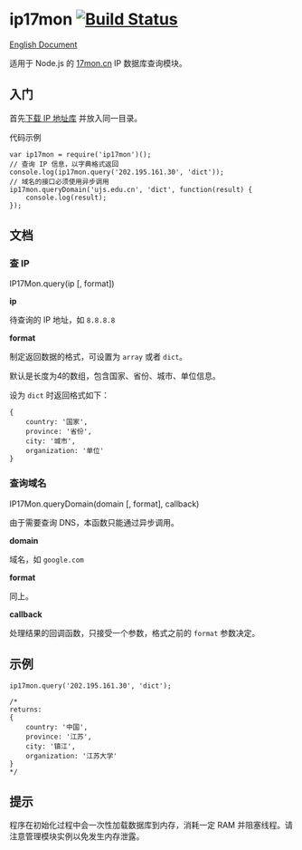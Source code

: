 # ip17mon [![Build Status](https://travis-ci.org/ChiChou/ip17mon.svg?branch=master)](https://travis-ci.org/ChiChou/ip17mon)

[English Document](README.en.md)

适用于 Node.js 的 [17mon.cn](http://tool.17mon.cn) IP 数据库查询模块。

## 入门

首先[下载 IP 地址库](http://s.qdcdn.com/17mon/17monipdb.dat) 并放入同一目录。

代码示例

    var ip17mon = require('ip17mon')();
    // 查询 IP 信息，以字典格式返回
    console.log(ip17mon.query('202.195.161.30', 'dict'));
    // 域名的接口必须使用异步调用
    ip17mon.queryDomain('ujs.edu.cn', 'dict', function(result) {
        console.log(result);
    });

## 文档

### 查 IP

IP17Mon.query(ip [, format])

**ip**

待查询的 IP 地址，如 `8.8.8.8`

**format** 

制定返回数据的格式，可设置为 `array` 或者 `dict`。 

默认是长度为4的数组，包含国家、省份、城市、单位信息。

设为 `dict` 时返回格式如下：

    {
        country: '国家',
        province: '省份',
        city: '城市',
        organization: '单位' 
    }

### 查询域名

IP17Mon.queryDomain(domain [, format], callback)

由于需要查询 DNS，本函数只能通过异步调用。

**domain**

域名，如 `google.com`

**format** 

同上。

**callback**

处理结果的回调函数，只接受一个参数，格式之前的 `format` 参数决定。

## 示例

    ip17mon.query('202.195.161.30', 'dict');

    /*
    returns:
    {
        country: '中国',
        province: '江苏',
        city: '镇江',
        organization: '江苏大学' 
    }
    */

## 提示

程序在初始化过程中会一次性加载数据库到内存，消耗一定 RAM 并阻塞线程。请注意管理模块实例以免发生内存泄露。